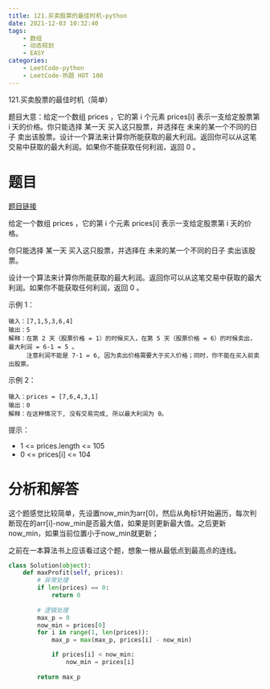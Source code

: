 ```yaml
---
title: 121.买卖股票的最佳时机-python
date: 2021-12-03 10:32:40
tags:
    - 数组
    - 动态规划
    - EASY
categories:
	- LeetCode-python
	- LeetCode-热题 HOT 100
---
```


121.买卖股票的最佳时机（简单）

题目大意：给定一个数组 prices ，它的第 i 个元素 prices[i] 表示一支给定股票第 i 天的价格。你只能选择 某一天 买入这只股票，并选择在 未来的某一个不同的日子 卖出该股票。设计一个算法来计算你所能获取的最大利润。返回你可以从这笔交易中获取的最大利润。如果你不能获取任何利润，返回 0 。

<!--more-->

# 题目

[题目链接](https://leetcode-cn.com/problems/best-time-to-buy-and-sell-stock/)

给定一个数组 prices ，它的第 i 个元素 prices[i] 表示一支给定股票第 i 天的价格。

你只能选择 某一天 买入这只股票，并选择在 未来的某一个不同的日子 卖出该股票。

设计一个算法来计算你所能获取的最大利润。返回你可以从这笔交易中获取的最大利润。如果你不能获取任何利润，返回 0 。

示例 1：
```
输入：[7,1,5,3,6,4]
输出：5
解释：在第 2 天（股票价格 = 1）的时候买入，在第 5 天（股票价格 = 6）的时候卖出，最大利润 = 6-1 = 5 。
     注意利润不能是 7-1 = 6, 因为卖出价格需要大于买入价格；同时，你不能在买入前卖出股票。
```

示例 2：
```
输入：prices = [7,6,4,3,1]
输出：0
解释：在这种情况下, 没有交易完成, 所以最大利润为 0。
```

提示：
- 1 <= prices.length <= 105
- 0 <= prices[i] <= 104

# 分析和解答

这个题感觉比较简单，先设置now_min为arr[0]，然后从角标1开始遍历，每次判断现在的arr[i]-now_min是否最大值，如果是则更新最大值。之后更新now_min，如果当前位置小于now_min就更新；

之前在一本算法书上应该看过这个题，想象一根从最低点到最高点的连线。

```python
class Solution(object):
    def maxProfit(self, prices):
        # 异常处理
        if len(prices) == 0:
            return 0
        
        # 逻辑处理
        max_p = 0
        now_min = prices[0]
        for i in range(1, len(prices)):
            max_p = max(max_p, prices[i] - now_min)

            if prices[i] < now_min:
                now_min = prices[i]
        
        return max_p
```